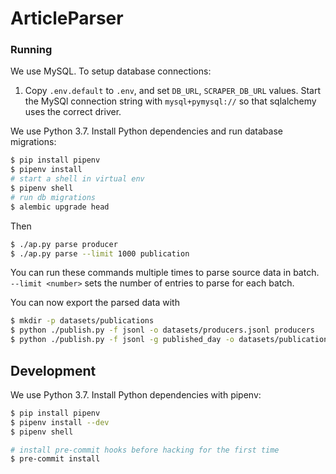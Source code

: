 
# ArticleParser

### Running

We use MySQL.  To setup database connections:

1. Copy `.env.default` to `.env`, and set `DB_URL`, `SCRAPER_DB_URL` values.  Start the MySQl connection string with `mysql+pymysql://` so that sqlalchemy uses the correct driver.

We use Python 3.7.  Install Python dependencies and run database migrations:

```sh
$ pip install pipenv
$ pipenv install
# start a shell in virtual env
$ pipenv shell
# run db migrations
$ alembic upgrade head
```

Then

```sh
$ ./ap.py parse producer
$ ./ap.py parse --limit 1000 publication
```

You can run these commands multiple times to parse source data in batch.  `--limit <number>` sets the number of entries to parse for each batch.

You can now export the parsed data with

```sh
$ mkdir -p datasets/publications
$ python ./publish.py -f jsonl -o datasets/producers.jsonl producers
$ python ./publish.py -f jsonl -g published_day -o datasets/publications publications
```

## Development

We use Python 3.7.  Install Python dependencies with pipenv:

```sh
$ pip install pipenv
$ pipenv install --dev
$ pipenv shell

# install pre-commit hooks before hacking for the first time
$ pre-commit install
```
